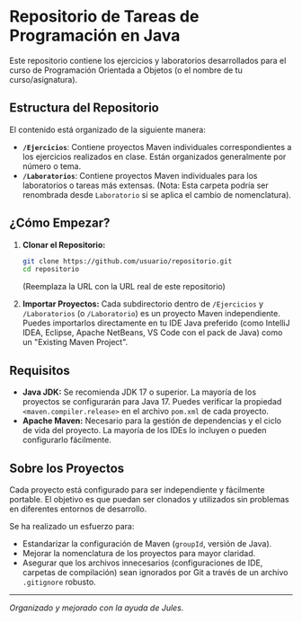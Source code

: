 # Repositorio de Tareas de Programación en Java

Este repositorio contiene los ejercicios y laboratorios desarrollados para el curso de Programación Orientada a Objetos (o el nombre de tu curso/asignatura).

## Estructura del Repositorio

El contenido está organizado de la siguiente manera:

*   **`/Ejercicios`**: Contiene proyectos Maven individuales correspondientes a los ejercicios realizados en clase. Están organizados generalmente por número o tema.
*   **`/Laboratorios`**: Contiene proyectos Maven individuales para los laboratorios o tareas más extensas. (Nota: Esta carpeta podría ser renombrada desde `Laboratorio` si se aplica el cambio de nomenclatura).

## ¿Cómo Empezar?

1.  **Clonar el Repositorio:**
    ```bash
    git clone https://github.com/usuario/repositorio.git
    cd repositorio
    ```
    (Reemplaza la URL con la URL real de este repositorio)

2.  **Importar Proyectos:**
    Cada subdirectorio dentro de `/Ejercicios` y `/Laboratorios` (o `/Laboratorio`) es un proyecto Maven independiente. Puedes importarlos directamente en tu IDE Java preferido (como IntelliJ IDEA, Eclipse, Apache NetBeans, VS Code con el pack de Java) como un "Existing Maven Project".

## Requisitos

*   **Java JDK:** Se recomienda JDK 17 o superior. La mayoría de los proyectos se configurarán para Java 17. Puedes verificar la propiedad `<maven.compiler.release>` en el archivo `pom.xml` de cada proyecto.
*   **Apache Maven:** Necesario para la gestión de dependencias y el ciclo de vida del proyecto. La mayoría de los IDEs lo incluyen o pueden configurarlo fácilmente.

## Sobre los Proyectos

Cada proyecto está configurado para ser independiente y fácilmente portable. El objetivo es que puedan ser clonados y utilizados sin problemas en diferentes entornos de desarrollo.

Se ha realizado un esfuerzo para:
*   Estandarizar la configuración de Maven (`groupId`, versión de Java).
*   Mejorar la nomenclatura de los proyectos para mayor claridad.
*   Asegurar que los archivos innecesarios (configuraciones de IDE, carpetas de compilación) sean ignorados por Git a través de un archivo `.gitignore` robusto.

---
*Organizado y mejorado con la ayuda de Jules.*
